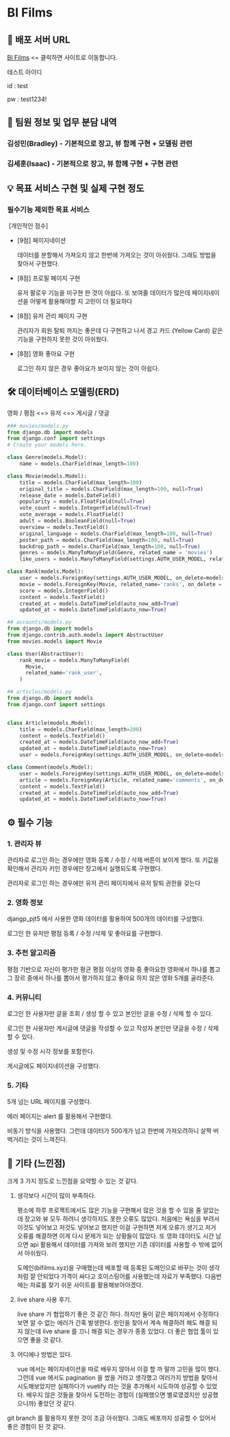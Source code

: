 # BI Films

## 🚩 배포 서버 URL

[BI Films](http://deploy-vue.s3-website.ap-northeast-2.amazonaws.com/) <= 클릭하면 사이트로 이동합니다.

테스트 아이디

id : test

pw : test1234!



## 🤵​ 팀원 정보 및 업무 분담 내역

### 김성민(Bradley) - 기본적으로 장고, 뷰 함께 구현 + 모델링 관련

### 김세훈(Isaac) - 기본적으로 장고, 뷰 함께 구현 + 구현 관련



## :bulb: 목표 서비스 구현 및 실제 구현 정도

### 필수기능 제외한 목표 서비스

​		[개인적인 점수]

- [9점] 페이지네이션

  데이터를 분할해서 가져오지 않고 한번에 가져오는 것이 아쉬웠다. 그래도 방법을 찾아서 구현했다.

- [8점] 프로필 페이지 구현

  유저 팔로우 기능을 미구현 한 것이 아쉽다. 또 보여줄 데이터가 많은데 페이지네이션을 어떻게 활용해야할 지 고민이 더 필요하다

- [8점] 유저 관리 페이지 구현

  관리자가 회원 탈퇴 까지는 좋은데 다 구현하고 나서 경고 카드 (Yellow Card) 같은 기능을 구현하지 못한 것이 아쉬웠다.

- [8점] 영화 좋아요 구현

  로그인 하지 않은 경우 좋아요가 보이지 않는 것이 아쉽다.




## 🛠 데이터베이스 모델링(ERD)

영화 / 평점  <=> 유저 <=> 게시글 / 댓글

```python
### movies/models.py
from django.db import models
from django.conf import settings
# Create your models here.

class Genre(models.Model):
    name = models.CharField(max_length=100)

class Movie(models.Model):
    title = models.CharField(max_length=100)
    original_title = models.CharField(max_length=100, null=True)
    release_date = models.DateField()
    popularity = models.FloatField(null=True)
    vote_count = models.IntegerField(null=True)
    vote_average = models.FloatField()
    adult = models.BooleanField(null=True)
    overview = models.TextField()
    original_language = models.CharField(max_length=100, null=True)
    poster_path = models.CharField(max_length=100, null=True)
    backdrop_path = models.CharField(max_length=100, null=True)
    genres = models.ManyToManyField(Genre, related_name = 'movies')
    like_users = models.ManyToManyField(settings.AUTH_USER_MODEL, related_name='like_movies', blank=True)

class Rank(models.Model):
    user = models.ForeignKey(settings.AUTH_USER_MODEL, on_delete=models.CASCADE)
    movie = models.ForeignKey(Movie, related_name='ranks', on_delete = models.CASCADE)
    score = models.IntegerField()
    content = models.TextField()
    created_at = models.DateTimeField(auto_now_add=True)
    updated_at = models.DateTimeField(auto_now=True)
```

```python
## accounts/models.py
from django.db import models
from django.contrib.auth.models import AbstractUser
from movies.models import Movie

class User(AbstractUser):
    rank_movie = models.ManyToManyField(
      Movie,
      related_name='rank_user',
    )
```

```python
## articles/models.py
from django.db import models
from django.conf import settings


class Article(models.Model):
    title = models.CharField(max_length=200)
    content = models.TextField()
    created_at = models.DateTimeField(auto_now_add=True)
    updated_at = models.DateTimeField(auto_now=True)
    user = models.ForeignKey(settings.AUTH_USER_MODEL, on_delete=models.CASCADE)

class Comment(models.Model):
    user = models.ForeignKey(settings.AUTH_USER_MODEL, on_delete=models.CASCADE)
    article = models.ForeignKey(Article, related_name='comments', on_delete = models.CASCADE)
    content = models.TextField()
    created_at = models.DateTimeField(auto_now_add=True)
    updated_at = models.DateTimeField(auto_now=True)
```



## ⚙ 필수 기능

### 1. 관리자 뷰

관리자로 로그인 하는 경우에만 영화 등록 / 수정 / 삭제 버튼이 보이게 했다. 또 키값을 확인해서 관리자 키인 경우에만 장고에서 실행되도록 구현했다.

관리자로 로그인 하는 경우에만 유저 관리 페이지에서 유저 탈퇴 권한을 갖는다

### 2. 영화 정보

djangp_pjt5 에서 사용한 영화 데이터를 활용하여 500개의 데이터를 구성했다.

로그인 한 유저만 평점 등록 / 수정 /삭제 및 좋아요를 구현했다.

### 3. 추천 알고리즘

평점 기반으로 자신이 평가한 평균 평점 이상의 영화 중 좋아요한 영화에서 하나를 뽑고 그 장르 중에서 하나를 뽑아서 평가하지 않고 좋아요 하지 않은 영화 5개를 골라준다.

### 4. 커뮤니티

로그인 한 사용자만 글을 조회 / 생성 할 수 있고 본인만 글을 수정 / 삭제 할 수 있다.

로그인 한 사용자만 게시글에 댓글을 작성할 수 있고 작성자 본인만 댓글을 수정 / 삭제 할 수 있다.

생성 및 수정 시각 정보를 포함한다.

게시글에도 페이지네이션을 구성했다.

### 5. 기타

5개 넘는 URL 페이지를 구성했다.

에러 페이지는 alert 를 활용해서 구현했다.

비동기 방식을 사용했다. 그런데 데이터가 500개가 넘고 한번에 가져오려하니 살짝 버벅거리는 것이 느껴진다.



## 🌈 기타 (느낀점)

크게 3 가지 정도로 느낀점을 요약할 수 있는 것 같다. 

1. 생각보다 시간이 많이 부족하다.

   평소에 하루 프로젝트에서도 많은 기능을 구현해서 많은 것을 할 수 있을 줄 알았는데 장고와 뷰 모두 하려니 생각하지도 못한 오류도 많았다. 처음에는 욕심을 부려서 이것도 넣어보고 저것도 넣어보고 했지만 이걸 구현하면 저게 오류가 생기고 저거 오류를 해결하면 이게 다시 문제가 되는 상황들이 많았다. 또 영화 데이터도 시간 남으면 api 활용해서 데이터를 가져와 보려 했지만 기존 데이터를 사용할 수 밖에 없어서 아쉬웠다.

   도메인(bifilms.xyz)을 구매했는데 배포할 때 등록된 도메인으로 바꾸는 것이 생각처럼 잘 안되었다 가격이 싸다고 호이스팅어를 사용했는데 자료가 부족했다. 다음번에는 자료를 찾기 쉬운 사이트를 활용해보아야겠다.

2. live share 사용 후기.

   live share 가 협업하기 좋은 것 같긴 하다. 하지만 둘이 같은 페이지에서 수정하다 보면 알 수 없는 에러가 간혹 발생한다. 원인을 찾아서 계속 해결하려 해도 해결 되지 않는데 live share 를 끄니 해결 되는 경우가 종종 있었다. 더 좋은 협업 툴이 있으면 좋을 것 같다.

3. 어디에나 방법은 있다.

   vue 에서는 페이지네이션을 따로 배우지 않아서 이걸 할 까 말까 고민을 많이 했다. 그런데 vue 에서도 pagination 을 썼을 거라고 생각했고 여러가지 방법을 찾아서 시도해보았지만 실패하다가 vuetify 라는 것을 추가해서 시도하여 성공할 수 있었다. 배우지 않은 것들을 찾아서 도전하는 경험이 (실패했으면 별로였겠지만 성공했으니까) 좋았던 것 같다.

git branch 를 활용하지 못한 것이 조금 아쉬웠다. 그래도 배포까지 성공할 수 있어서 좋은 경험이 된 것 같다.